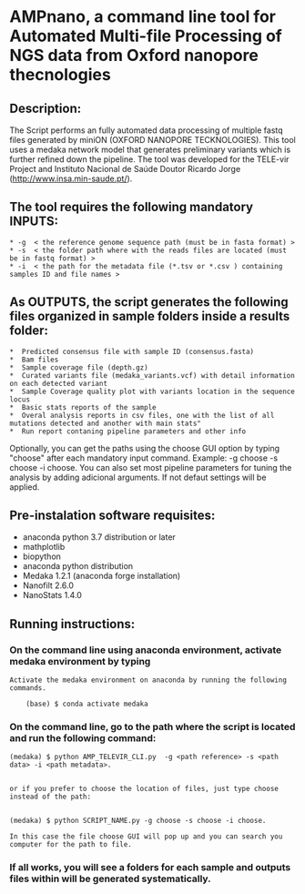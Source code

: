 # AMPnano, a command line tool for Automated Multi-file Processing of NGS data from Oxford nanopore thecnologies

## Description:
The Script performs an fully automated data processing of multiple fastq files generated by miniON (OXFORD NANOPORE TECKNOLOGIES). This tool uses a medaka network model that generates preliminary variants which is further refined down the pipeline. The tool was developed for the TELE-vir Project and Instituto Nacional de Saúde Doutor Ricardo Jorge (http://www.insa.min-saude.pt/). 

## The tool requires the following mandatory INPUTS:
	* -g  < the reference genome sequence path (must be in fasta format) >
	* -s  < the folder path where with the reads files are located (must be in fastq format) >
	* -i  < the path for the metadata file (*.tsv or *.csv ) containing samples ID and file names >

## As OUTPUTS, the script generates the following files organized in sample folders inside a results folder:
    *  Predicted consensus file with sample ID (consensus.fasta)
    *  Bam files
    *  Sample coverage file (depth.gz)
    *  Curated variants file (medaka_variants.vcf) with detail information on each detected variant
    *  Sample Coverage quality plot with variants location in the sequence locus
    *  Basic stats reports of the sample
    *  Overal analysis reports in csv files, one with the list of all mutations detected and another with main stats"
    *  Run report contaning pipeline parameters and other info

Optionally, you can get the paths using the choose GUI option by typing "choose" after each mandatory input command. Example:  -g choose -s choose -i choose.
You can also set most pipeline parameters for tuning the analysis by adding adicional arguments. If not defaut settings will be applied.


## Pre-instalation software requisites:
* anaconda python 3.7 distribution or later 
* mathplotlib
* biopython 
* anaconda python distribution 
* Medaka 1.2.1 (anaconda forge installation)
* Nanofilt 2.6.0  
* NanoStats 1.4.0 


## Running instructions:

### On the command line using anaconda environment, activate medaka environment by typing  

	Activate the medaka environment on anaconda by running the following commands.
 
    	(base) $ conda activate medaka
    

### On the command line, go to the path where the script is located and run the following command: 

	(medaka) $ python AMP_TELEVIR_CLI.py  -g <path reference> -s <path data> -i <path metadata>. 
      
 
 	or if you prefer to choose the location of files, just type choose instead of the path:
      
     
	(medaka) $ python SCRIPT_NAME.py -g choose -s choose -i choose. 
     
	In this case the file choose GUI will pop up and you can search you computer for the path to file. 


### If all works, you will see a folders for each sample and outputs files within will be generated systematically. 


